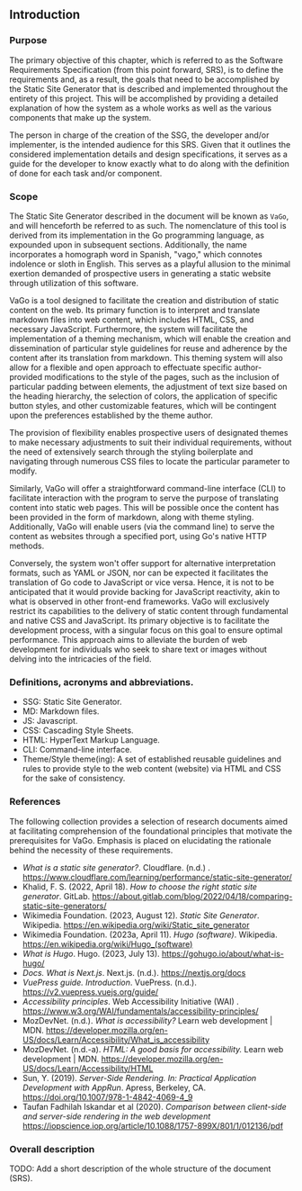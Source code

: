 ## Introduction

### Purpose

The primary objective of this chapter, which is referred to as the Software Requirements Specification (from this point
forward, SRS), is to define the requirements and, as a result, the goals that need to be accomplished by the Static Site
Generator that is described and implemented throughout the entirety of this project. This will be accomplished by
providing a detailed explanation of how the system as a whole works as well as the various components that make up the
system.

The person in charge of the creation of the SSG, the developer and/or implementer, is the intended audience for this
SRS. Given that it outlines the considered implementation details and design specifications, it serves as a guide for
the developer to know exactly what to do along with the definition of done for each task and/or component.

### Scope

The Static Site Generator described in the document will be known as `VaGo`, and will henceforth be referred to as such.
The nomenclature of this tool is derived from its implementation in the Go programming language, as expounded upon in
subsequent sections. Additionally, the name incorporates a homograph word in Spanish, "vago," which connotes indolence
or sloth in English. This serves as a playful allusion to the minimal exertion demanded of prospective users in
generating a static website through utilization of this software.

VaGo is a tool designed to facilitate the creation and distribution of static content on the web. Its primary function
is to interpret and translate markdown files into web content, which includes HTML, CSS, and necessary JavaScript.
Furthermore, the system will facilitate the implementation of a theming mechanism, which will enable the creation and
dissemination of particular style guidelines for reuse and adherence by the content after its translation from markdown.
This theming system will also allow for a flexible and open approach to effectuate specific author-provided
modifications to the style of the pages, such as the inclusion of particular padding between elements, the adjustment of
text size based on the heading hierarchy, the selection of colors, the application of specific button styles, and other
customizable features, which will be contingent upon the preferences established by the theme author.

The provision of flexibility enables prospective users of designated themes to make necessary adjustments to suit their
individual requirements, without the need of extensively search through the styling boilerplate and navigating through
numerous CSS files to locate the particular parameter to modify.

Similarly, VaGo will offer a straightforward command-line interface (CLI) to facilitate interaction with the program to
serve the purpose of translating content into static web pages. This will be possible once the content has been provided
in the form of markdown, along with theme styling. Additionally, VaGo will enable users (via the command line) to serve
the content as websites through a specified port, using Go's native HTTP methods.

Conversely, the system won't offer support for alternative interpretation formats, such as YAML or JSON, nor can be
expected it facilitates the translation of Go code to JavaScript or vice versa. Hence, it is not to be anticipated that
it would provide backing for JavaScript reactivity, akin to what is observed in other front-end frameworks. VaGo will
exclusively restrict its capabilities to the delivery of static content through fundamental and native CSS and
JavaScript. Its primary objective is to facilitate the development process, with a singular focus on this goal to ensure
optimal performance. This approach aims to alleviate the burden of web development for individuals who seek to share
text or images without delving into the intricacies of the field.

### Definitions, acronyms and abbreviations.

* SSG: Static Site Generator.
* MD: Markdown files.
* JS: Javascript.
* CSS: Cascading Style Sheets.
* HTML: HyperText Markup Language.
* CLI: Command-line interface.
* Theme/Style theme(ing): A set of established reusable guidelines and rules to provide style to the web content
  (website) via HTML and CSS for the sake of consistency.

### References

The following collection provides a selection of research documents aimed at facilitating comprehension of the
foundational principles that motivate the prerequisites for VaGo. Emphasis is placed on elucidating the rationale behind
the necessity of these requirements.

* _What is a static site generator?_. Cloudflare. (n.d.)
  . https://www.cloudflare.com/learning/performance/static-site-generator/
* Khalid, F. S. (2022, April 18). _How to choose the right static site generator_.
  GitLab. https://about.gitlab.com/blog/2022/04/18/comparing-static-site-generators/
* Wikimedia Foundation. (2023, August 12). _Static Site Generator_.
  Wikipedia. https://en.wikipedia.org/wiki/Static_site_generator
* Wikimedia Foundation. (2023a, April 11). _Hugo (software)_. Wikipedia. https://en.wikipedia.org/wiki/Hugo_(software)
* _What is Hugo_. Hugo. (2023, July 13). https://gohugo.io/about/what-is-hugo/
* _Docs. What is Next.js_. Next.js. (n.d.). https://nextjs.org/docs
* _VuePress guide. Introduction_. VuePress. (n.d.). https://v2.vuepress.vuejs.org/guide/
* _Accessibility principles_. Web Accessibility Initiative (WAI)
  . https://www.w3.org/WAI/fundamentals/accessibility-principles/
* MozDevNet. (n.d.). _What is accessibility?_ Learn web development |
  MDN. https://developer.mozilla.org/en-US/docs/Learn/Accessibility/What_is_accessibility
* MozDevNet. (n.d.-a). _HTML: A good basis for accessibility._ Learn web development |
  MDN. https://developer.mozilla.org/en-US/docs/Learn/Accessibility/HTML
* Sun, Y. (2019). _Server-Side Rendering. In: Practical Application Development with AppRun_. Apress, Berkeley,
  CA. https://doi.org/10.1007/978-1-4842-4069-4_9
* Taufan Fadhilah Iskandar et al (2020). _Comparison between client-side and server-side
  rendering in the web development_ https://iopscience.iop.org/article/10.1088/1757-899X/801/1/012136/pdf

### Overall description

TODO: Add a short description of the whole structure of the document (SRS).





